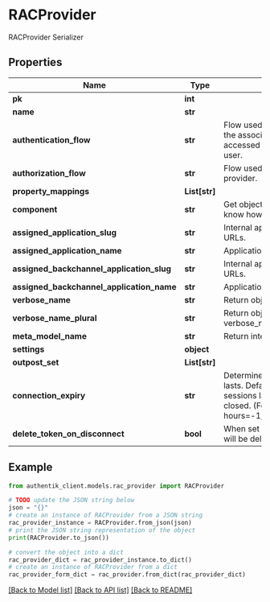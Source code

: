 # RACProvider

RACProvider Serializer

## Properties

Name | Type | Description | Notes
------------ | ------------- | ------------- | -------------
**pk** | **int** |  | [readonly] 
**name** | **str** |  | 
**authentication_flow** | **str** | Flow used for authentication when the associated application is accessed by an un-authenticated user. | [optional] 
**authorization_flow** | **str** | Flow used when authorizing this provider. | 
**property_mappings** | **List[str]** |  | [optional] 
**component** | **str** | Get object component so that we know how to edit the object | [readonly] 
**assigned_application_slug** | **str** | Internal application name, used in URLs. | [readonly] 
**assigned_application_name** | **str** | Application&#39;s display Name. | [readonly] 
**assigned_backchannel_application_slug** | **str** | Internal application name, used in URLs. | [readonly] 
**assigned_backchannel_application_name** | **str** | Application&#39;s display Name. | [readonly] 
**verbose_name** | **str** | Return object&#39;s verbose_name | [readonly] 
**verbose_name_plural** | **str** | Return object&#39;s plural verbose_name | [readonly] 
**meta_model_name** | **str** | Return internal model name | [readonly] 
**settings** | **object** |  | [optional] 
**outpost_set** | **List[str]** |  | [readonly] 
**connection_expiry** | **str** | Determines how long a session lasts. Default of 0 means that the sessions lasts until the browser is closed. (Format: hours&#x3D;-1;minutes&#x3D;-2;seconds&#x3D;-3) | [optional] 
**delete_token_on_disconnect** | **bool** | When set to true, connection tokens will be deleted upon disconnect. | [optional] 

## Example

```python
from authentik_client.models.rac_provider import RACProvider

# TODO update the JSON string below
json = "{}"
# create an instance of RACProvider from a JSON string
rac_provider_instance = RACProvider.from_json(json)
# print the JSON string representation of the object
print(RACProvider.to_json())

# convert the object into a dict
rac_provider_dict = rac_provider_instance.to_dict()
# create an instance of RACProvider from a dict
rac_provider_form_dict = rac_provider.from_dict(rac_provider_dict)
```
[[Back to Model list]](../README.md#documentation-for-models) [[Back to API list]](../README.md#documentation-for-api-endpoints) [[Back to README]](../README.md)


